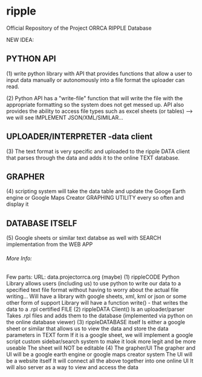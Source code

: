 # ripple
Official Repository of the Project ORRCA RIPPLE Database


NEW IDEA:

## PYTHON API
(1) write python library with API that provides functions that allow a user to input data manually or autonomously into a file format the uploader can read. 

(2) Python API has a "write-file" function that will write the file with the appropriate formatting so the system does not get messed up. API also provides the ability to access file types such as excel sheets (or tables) --> we will see 
IMPLEMENT JSON/XML/SIMILAR...

## UPLOADER/INTERPRETER -data client
(3) The text format is very specific and uploaded to the ripple DATA client that parses through the data and adds it to the online TEXT database. 

## GRAPHER
(4) scripting system will take the data table and update the Googe Earth engine or Google Maps Creator GRAPHING UTILITY every so often and display it

## DATABASE ITSELF
(5) Google sheets or similar text databse as well with SEARCH implementation from the WEB APP



###### More Info:
Few parts:
URL: data.projectorrca.org (maybe)
(1) rippleCODE Python Library allows users  (including us) to use python to write our data to a specified text file format without having to worry about the actual file writing…
Will have a library with google sheets, xml, kml or json or some other form of support 
Library will have a function write() - that writes the data to a .rpl certified FILE 
(2) rippleDATA Client()
Is an uploader/parser 
Takes .rpl files and adds them to the database (implemented via python on the online database viewer)
(3) rippleDATABASE itself 
Is either a google sheet or similar that allows us  to view the data and store the data parameters in TEXT form 
If it is a google sheet, we will implement a google script custom sidebar/search system to make it look more legit and be more useable
The sheet will NOT be editable 
(4) The grapher/UI
The grapher and UI will be a google earth engine or google maps  creator system 
The UI will be a website itself
It will connect all the above together into one online UI
It will also server as a way to view and access the data 
